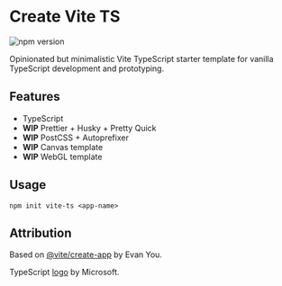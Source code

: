 # Create Vite TS

![npm version](https://img.shields.io/npm/v/create-vite-ts?label=&color=)

Opinionated but minimalistic Vite TypeScript starter template for vanilla TypeScript development and prototyping.

## Features

- TypeScript
- **WIP** Prettier + Husky + Pretty Quick
- **WIP** PostCSS + Autoprefixer
- **WIP** Canvas template
- **WIP** WebGL template

## Usage

```
npm init vite-ts <app-name>
```

## Attribution

Based
on [@vite/create-app](https://github.com/vitejs/vite/tree/main/packages/create-app)
by Evan You.

TypeScript [logo](https://github.com/microsoft/TypeScript-Website/blob/f407e1ae19e5e990d9901ac8064a32a8cc60edf0/packages/typescriptlang-org/static/branding/ts-logo-512.svg)
by Microsoft.
